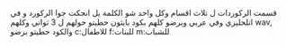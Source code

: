 قسمت الركوردات ل تلاث اقسام وكل واحد شو الكلمة يل انجكت جوا الركورد و في انلجليزي وفي عربي وبرضو كلهم بكود بايثون حطيتو حولهم ل 3 ثواني وكلهم wav, والكود حطيتو برضو
c:للاطفال
f:للبنات
m:للشباب
                                        
